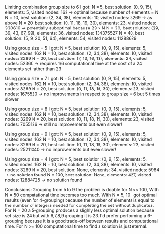 Limiting combination group size to 6 I got:
  N = 5, best solution: (0, 9, 15), elements: 5, visited nodes: 162 -> optimal because number of elements = N
  N = 10, best solution: (2, 34, 38), elements: 10, visited nodes: 3269 -> as above
  N = 20, best solution: (0, 11, 18, 19, 30), elements: 23, visited nodes: 330616 -> potentially suboptimal because 23 > N
  N = 30, best solution: (29, 39, 43, 67, 99), elements: 36, visited nodes: 134375527
  N = 40, best solution: (5, 9, 20, 51, 64), elements: 54, visited nodes: 11288629

Using group size = 5 I got:
  N = 5, best solution: (0, 9, 15), elements: 5, visited nodes: 162
  N = 10, best solution: (2, 34, 38), elements: 10, visited nodes: 3269
  N = 20, best solution: (7, 13, 16, 18), elements: 24, visited nodes: 52360 -> requires 1/6 computational time at the cost of a 24 elements set rather than 23
  
Using group size = 7 I got:
  N = 5, best solution: (0, 9, 15), elements: 5, visited nodes: 162
  N = 10, best solution: (2, 34, 38), elements: 10, visited nodes: 3269
  N = 20, best solution: (0, 11, 18, 19, 30), elements: 23, visited nodes: 1675520 -> no improvements in respect to group size = 6 but 5 times slower
  
Using group size = 8 I got:
  N = 5, best solution: (0, 9, 15), elements: 5, visited nodes: 162
  N = 10, best solution: (2, 34, 38), elements: 10, visited nodes: 3269
  N = 20, best solution: (0, 11, 18, 19, 30), elements: 23, visited nodes: 7055136 -> still no improvements but even slower!
  
Using group size = 9 I got:
  N = 5, best solution: (0, 9, 15), elements: 5, visited nodes: 162
  N = 10, best solution: (2, 34, 38), elements: 10, visited nodes: 3269
  N = 20, best solution: (0, 11, 18, 19, 30), elements: 23, visited nodes: 25211340 -> no improvements but even slower!
 
Using group size = 4 I got:
  N = 5, best solution: (0, 9, 15), elements: 5, visited nodes: 162
  N = 10, best solution: (2, 34, 38), elements: 10, visited nodes: 3269
  N = 20, best solution: None, elements: 34, visited nodes: 5984 -> no solution found
  N = 100, best solution: None, elements: 427, visited nodes: 12884725 -> no solution found
 
Conclusions:
  Grouping from 5 to 9 the problem is doable for N << 100, With N = 50 computational time becomes too much. With N = 5, 10 I got optimal results (even for 4-grouping) because the number of elements is equal to the number of integers needed for completing the set without duplicates.
  For N = 20 a 5-grouping produces a slighly less optimal solution because set size is 24 but with 6,7,8,9 grouping it is 23. 
  I'd prefer performing a 6-grouping because it is a good trade-off between results and computational time.
  For N >= 100 computational time to find a solution is just eternal.

